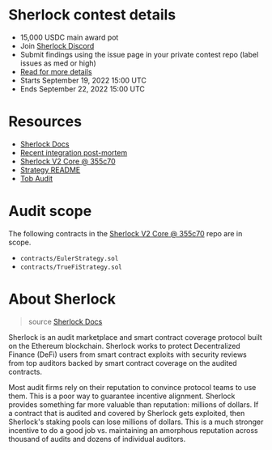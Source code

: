 # Sherlock contest details

- 15,000 USDC main award pot
- Join [Sherlock Discord](https://discord.gg/MABEWyASkp)
- Submit findings using the issue page in your private contest repo (label issues as med or high)
- [Read for more details](https://docs.sherlock.xyz/audits/watsons)
- Starts September 19, 2022 15:00 UTC
- Ends September 22, 2022 15:00 UTC

# Resources

- [Sherlock Docs](https://docs.sherlock.xyz/)
- [Recent integration post-mortem](https://mirror.xyz/0xE400820f3D60d77a3EC8018d44366ed0d334f93C/LOZF1YBcH1eBdxlC6HP223cAMeTpNgQ-Kc4EjQuxmGA)
- [Sherlock V2 Core @ 355c70](https://github.com/sherlock-protocol/sherlock-v2-core/tree/355c70df23aa9aa7d46567c9540a6d15be93fcabrl)
- [Strategy README](https://github.com/sherlock-protocol/sherlock-v2-core/blob/355c70df23aa9aa7d46567c9540a6d15be93fcab/STRATEGY.md)
- [Tob Audit](https://github.com/sherlock-protocol/sherlock-v2-core/blob/main/audits/Sherlock%20-%20Trail%20of%20Bits%20Fix%20Review%20June%202022.pdf)

# Audit scope

The following contracts in the [Sherlock V2 Core @ 355c70](https://github.com/sherlock-protocol/sherlock-v2-core/tree/355c70df23aa9aa7d46567c9540a6d15be93fcab) repo are in scope.

- `contracts/EulerStrategy.sol`
- `contracts/TrueFiStrategy.sol`

# About Sherlock

> source [Sherlock Docs](https://docs.sherlock.xyz/faq)

Sherlock is an audit marketplace and smart contract coverage protocol built on the Ethereum blockchain. Sherlock works to protect Decentralized Finance (DeFi) users from smart contract exploits with security reviews from top auditors backed by smart contract coverage on the audited contracts.

Most audit firms rely on their reputation to convince protocol teams to use them. This is a poor way to guarantee incentive alignment. Sherlock provides something far more valuable than reputation: millions of dollars. If a contract that is audited and covered by Sherlock gets exploited, then Sherlock's staking pools can lose millions of dollars. This is a much stronger incentive to do a good job vs. maintaining an amorphous reputation across thousand of audits and dozens of individual auditors.
